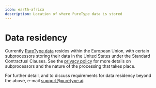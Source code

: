 ```yaml
---
icon: earth-africa
description: Location of where PureType data is stored
---
```


# Data residency

Currently [PureType data](data-handling.md#data-types) resides within the European Union, with certain subprocessors storing their data in the United States under the Standard Contractual Clauses. See the [privacy policy](https://legal-html.s3.eu-west-1.amazonaws.com/privacy-policy.html) for more details on subprocessors and the nature of the processing that takes place.

For further detail, and to discuss requirements for data residency beyond the above, e-mail [support@puretype.ai](mailto:support@puretype.ai).
